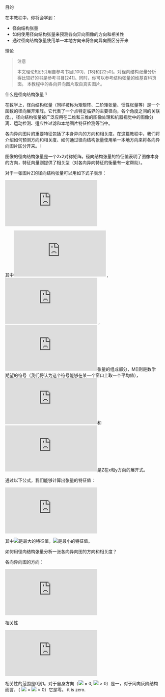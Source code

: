 目的

在本教程中，你将会学到：

* 径向结构张量
* 如何使用径向结构张量来预测各向异向图像的方向和相关性
* 通过径向结构张量使用单一本地方向来将各向异向图区分开来

理论

> 注意
> 
> 本文理论知识引用自参考书目[100]、[18]和[22s0]。对径向结构张量分析得比较好的书是参考书目[241]。同时，你可以参考结构张量的维基百科页面。
> 本教程中的各向异向图片取自真实图片。

什么是径向结构张量？

在数学上，径向结构张量（同样被称为矩矩阵、二阶矩张量、惯性张量等）是一个函数的径向展开矩阵。它代表了一个点特定临界的主要径向，各个角度之间的关联度。，径向结构张量被广泛应用在二维和三维的图像处理和机器视觉中的图像分离、运动检测、适应性过滤和本地图片特征检测等当中。

各向异向图片的重要特征包括了本身异向的方向和相关度。在这篇教程中，我们将介绍如何预测方向和相关度、如何通过径向结构张量使用单一本地方向来将各向异向图片区分开来。I

图像的径向结构张量是一个2x2对称矩阵。径向结构张量的特征值表明了图像本身的方向，特征向量则提供了相关型（对各向异向特征的衡量有一定帮助）。

对于一张图片Z的径向结构张量可以用如下式子表示：

![](http://latex.codecogs.com/gif.latex?J%20%3D%20%5Cbegin%7Bbmatrix%7D%20J_%7B11%7D%20%26%20J_%7B12%7D%20%5C%5C%20J_%7B12%7D%20%26%20J_%7B22%7D%20%5Cend%7Bbmatrix%7D)

其中![](http://latex.codecogs.com/gif.latex?J_%7B11%7D%20%3D%20M%5BZ_%7Bx%7D%5E%7B2%7D%5D) , ![](http://latex.codecogs.com/gif.latex?J_%7B22%7D%20%3D%20M%5BZ_%7By%7D%5E%7B2%7D%5D) , ![](http://latex.codecogs.com/gif.latex?J_%7B12%7D%20%3D%20M%5BZ_%7Bx%7DZ_%7By%7D%5D)张量的组成部分，M[]则是数学期望的符号（我们将认为这个符号能够在某一个窗口上取一个平均值），![](http://latex.codecogs.com/gif.latex?Z_x)和![](http://latex.codecogs.com/gif.latex?Z_y)是Z在x和y方向的展开式。

通过以下公式，我们能够计算出张量的特征值：

![](http://latex.codecogs.com/gif.latex?%5Clambda_%7B1%2C2%7D%20%3D%20J_%7B11%7D%20+%20J_%7B22%7D%20%5Cpm%20%5Csqrt%7B%28J_%7B11%7D%20-%20J_%7B22%7D%29%5E%7B2%7D%20+%204J_%7B12%7D%5E%7B2%7D%7D)

其中![](http://latex.codecogs.com/gif.latex?\lambda_1)是最大的特征值，![](http://latex.codecogs.com/gif.latex?\lambda_2)是最小的特征值。

如何用径向结构张量分析一张各向异向图的方向和相关度？

各向异向图的方向：

![](http://latex.codecogs.com/gif.latex?%5Calpha%20%3D%200.5arctg%5Cfrac%7B2J_%7B12%7D%7D%7BJ_%7B22%7D%20-%20J_%7B11%7D%7D)

相关性

![](http://latex.codecogs.com/gif.latex?C%20%3D%20%5Cfrac%7B%5Clambda_1%20-%20%5Clambda_2%7D%7B%5Clambda_1%20+%20%5Clambda_2%7D)

相关性的范围是0到1。对于自身方向（![](http://latex.codecogs.com/gif.latex?\lambda_2) = 0, ![](http://latex.codecogs.com/gif.latex?\lambda_1) > 0）是一，对于同向灰阶结构而言，（ ![](http://latex.codecogs.com/gif.latex?\lambda_1) = ![](http://latex.codecogs.com/gif.latex?\lambda_2) > 0）它是零。  it is zero.